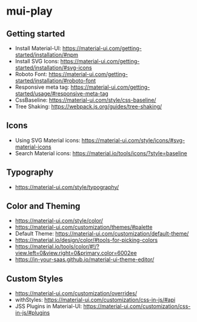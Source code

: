 # mui-play

## Getting started
* Install Material-UI: https://material-ui.com/getting-started/installation/#npm
* Install SVG Icons: https://material-ui.com/getting-started/installation/#svg-icons
* Roboto Font: https://material-ui.com/getting-started/installation/#roboto-font
* Responsive meta tag: https://material-ui.com/getting-started/usage/#responsive-meta-tag
* CssBaseline: https://material-ui.com/style/css-baseline/
* Tree Shaking: https://webpack.js.org/guides/tree-shaking/

## Icons
* Using SVG Material icons: https://material-ui.com/style/icons/#svg-material-icons
* Search Material icons: https://material.io/tools/icons/?style=baseline

## Typography
* https://material-ui.com/style/typography/

## Color and Theming
* https://material-ui.com/style/color/
* https://material-ui.com/customization/themes/#palette
* Default Theme: https://material-ui.com/customization/default-theme/
* https://material.io/design/color/#tools-for-picking-colors
* https://material.io/tools/color/#!/?view.left=0&view.right=0&primary.color=6002ee
* https://in-your-saas.github.io/material-ui-theme-editor/

## Custom Styles
* https://material-ui.com/customization/overrides/
* withStyles: https://material-ui.com/customization/css-in-js/#api
* JSS Plugins in Material-UI: https://material-ui.com/customization/css-in-js/#plugins

